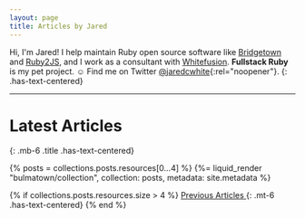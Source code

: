 ```yaml
---
layout: page
title: Articles by Jared
---
```


Hi, I'm Jared! I help maintain Ruby open source software like [Bridgetown](https://www.bridgetownrb.com) and [Ruby2JS](https://github.com/rubys/ruby2js), and I work as a consultant with [Whitefusion](https://www.whitefusion.studio). **Fullstack Ruby** is my pet project. ☺ Find me on Twitter [@jaredcwhite](https://twitter.com/jaredcwhite){:rel="noopener"}.
{: .has-text-centered}

----
  
# Latest Articles
{: .mb-6 .title .has-text-centered}

{% posts = collections.posts.resources[0...4] %}
{%= liquid_render "bulmatown/collection", collection: posts, metadata: site.metadata %}

{% if collections.posts.resources.size > 4 %}
  <a href="/articles" class="button is-primary is-outlined is-small"><span>Previous Articles</span> <span class="icon"><i class="fa fa-arrow-right"></i></span></a>
  {: .mt-6 .has-text-centered}
{% end %}
